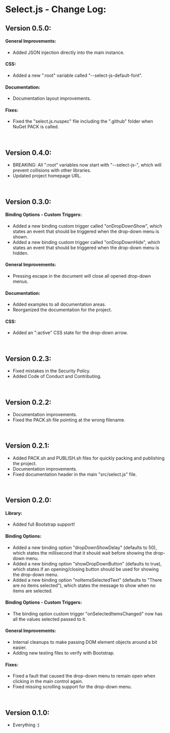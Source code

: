 # Select.js - Change Log:

## Version 0.5.0:

#### **General Improvements:**
- Added JSON injection directly into the main instance.

#### **CSS:**
- Added a new ":root" variable called "--select-js-default-font".

#### **Documentation:**
- Documentation layout improvements.

#### **Fixes:**
- Fixed the "select.js.nuspec" file including the ".github" folder when NuGet PACK is called.

<br>


## Version 0.4.0:
- BREAKING: All ":root" variables now start with "--select-js-", which will prevent collisions with other libraries.
- Updated project homepage URL.

<br>


## Version 0.3.0:

#### **Binding Options - Custom Triggers:**
- Added a new binding custom trigger called "onDropDownShow", which states an event that should be triggered when the drop-down menu is shown.
- Added a new binding custom trigger called "onDropDownHide", which states an event that should be triggered when the drop-down menu is hidden.

#### **General Improvements:**
- Pressing escape in the document will close all opened drop-down menus.

#### **Documentation:**
- Added examples to all documentation areas.
- Reorganized the documentation for the project.

#### **CSS:**
- Added an ":active" CSS state for the drop-down arrow.

<br>


## Version 0.2.3:
- Fixed mistakes in the Security Policy.
- Added Code of Conduct and Contributing.

<br>


## Version 0.2.2:
- Documentation improvements.
- Fixed the PACK.sh file pointing at the wrong filename.

<br>


## Version 0.2.1:
- Added PACK.sh and PUBLISH.sh files for quickly packing and publishing the project.
- Documentation improvements.
- Fixed documentation header in the main "src/select.js" file.

<br>


## Version 0.2.0:

#### **Library:**
- Added full Bootstrap support!

#### **Binding Options:**
- Added a new binding option "dropDownShowDelay" (defaults to 50), which states the millisecond that it should wait before showing the drop-down menu.
- Added a new binding option "showDropDownButton" (defaults to true), which states if an opening/closing button should be used for showing the drop-down menu.
- Added a new binding option "noItemsSelectedText" (defaults to "There are no items selected"), which states the message to show when no items are selected.

#### **Binding Options - Custom Triggers:**
- The binding option custom trigger "onSelectedItemsChanged" now has all the values selected passed to it.

#### **General Improvements:**
- Internal cleanups to make passing DOM element objects around a bit easier.
- Adding new testing files to verify with Bootstrap.

#### **Fixes:**
- Fixed a fault that caused the drop-down menu to remain open when clicking in the main control again.
- Fixed missing scrolling support for the drop-down menu.

<br>


## Version 0.1.0:
- Everything :)